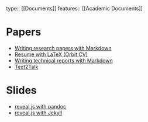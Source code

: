 type:: [[Documents]]
features:: [[Academic Documents]]

# Papers

- [Writing research papers with Markdown](https://github.com/eLearningHub/academic-journal-pandoc)
- [Resume with LaTeX (Orbit CV)](https://github.com/eLearningHub/resume-latex-orbit-cv)
- [Writing technical reports with Markdown](https://github.com/eLearningHub/report-pandoc)
- [Text2Talk](https://github.com/eLearningHub/text2talk)

# Slides

- [reveal.js with pandoc](https://github.com/eLearningHub/presentation-reveal-pandoc)
- [reveal.js with Jekyll](https://github.com/eLearningHub/presentation-reveal-jekyll)